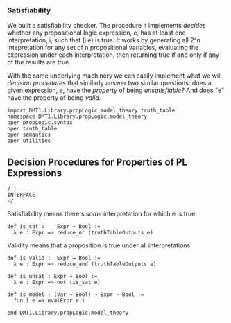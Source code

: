### Satisfiability

We built a satisfiability checker. The procedure it implements
*decides* whether any propositional logic expression, e, has at
least one interpretation, i, such that (i e) is true. It works
by generating all 2^n intepretation for any set of n propositional
variables, evaluating the expression under each interpretation,
then returning true if and only if any of the results are true.

With the same underlying machinery we can easily implement what
we will *decision procedures* that similarly answer two similar
questions: does a given expression, e, have the *property* of
being *unsatisfiable?* And does "e" have the property of being
*valid*.

```lean
import DMT1.Library.propLogic.model_theory.truth_table
namespace DMT1.Library.propLogic.model_theory
open propLogic.syntax
open truth_table
open semantics
open utilities
```

## Decision Procedures for Properties of PL Expressions

```lean
/-!
INTERFACE
-/
```



Satisfiability means there's *some* interpretation for which e is true
```lean
def is_sat :    Expr → Bool :=
  λ e : Expr => reduce_or (truthTableOutputs e)
```

Validity means that a proposition is true under all interpretations
```lean
def is_valid :  Expr → Bool :=
  λ e : Expr => reduce_and (truthTableOutputs e)

def is_unsat : Expr → Bool :=
  λ e : Expr => not (is_sat e)

def is_model : (Var → Bool) → Expr → Bool :=
  fun i e => evalExpr e i

end DMT1.Library.propLogic.model_theory
```
